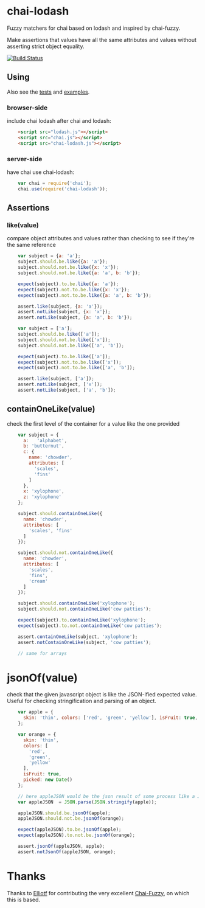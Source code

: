 # chai-lodash

Fuzzy matchers for chai based on lodash and inspired by chai-fuzzy.

Make assertions that values have all the same attributes and values without asserting strict object equality.

[![Build Status](https://travis-ci.org/morrissinger/chai-lodash.png)](https://travis-ci.org/morrissinger/chai-lodash)

## Using

Also see the [tests](https://github.com/morrissinger/chai-lodash/tree/master/test/) and [examples](https://github.com/morrissinger/chai-lodash/tree/master/examples/).

### browser-side

include chai lodash after chai and lodash:

```html
    <script src="lodash.js"></script>
    <script src="chai.js"></script>
    <script src="chai-lodash.js"></script>
```

### server-side

have chai use chai-lodash:

```javascript
    var chai = require('chai');
    chai.use(require('chai-lodash'));
```

## Assertions


### like(value)

compare object attributes and values rather than checking to see if they're the same reference

```javascript
    var subject = {a: 'a'};
    subject.should.be.like({a: 'a'});
    subject.should.not.be.like({x: 'x'});
    subject.should.not.be.like({a: 'a', b: 'b'});

    expect(subject).to.be.like({a: 'a'});
    expect(subject).not.to.be.like({x: 'x'});
    expect(subject).not.to.be.like({a: 'a', b: 'b'});

    assert.like(subject, {a: 'a'});
    assert.notLike(subject, {x: 'x'});
    assert.notLike(subject, {a: 'a', b: 'b'});

    var subject = ['a'];
    subject.should.be.like(['a']);
    subject.should.not.be.like(['x']);
    subject.should.not.be.like(['a', 'b']);

    expect(subject).to.be.like(['a']);
    expect(subject).not.to.be.like(['x']);
    expect(subject).not.to.be.like(['a', 'b']);

    assert.like(subject, ['a']);
    assert.notLike(subject, ['x']);
    assert.notLike(subject, ['a', 'b']);
```

## containOneLike(value)

check the first level of the container for a value like the one provided

```javascript
    var subject = {
      a:   'alphabet',
      b: 'butternut',
      c: {
        name: 'chowder',
        attributes: [
          'scales',
          'fins'
        ]
      },
      x: 'xylophone',
      z: 'xylophone'
    };

    subject.should.containOneLike({
      name: 'chowder',
      attributes: [
        'scales', 'fins'
      ]
    });

    subject.should.not.containOneLike({
      name: 'chowder',
      attributes: [
        'scales',
        'fins',
        'cream'
      ]
    });

    subject.should.containOneLike('xylophone');
    subject.should.not.containOneLike('cow patties');

    expect(subject).to.containOneLike('xylophone');
    expect(subject).to.not.containOneLike('cow patties');

    assert.containOneLike(subject, 'xylophone');
    assert.notContainOneLike(subject, 'cow patties');

    // same for arrays
```

# jsonOf(value)

check that the given javascript object is like the JSON-ified expected value.  Useful for checking stringification and parsing of an object.

```javascript
    var apple = {
      skin: 'thin', colors: ['red', 'green', 'yellow'], isFruit: true, picked: new Date()
    };

    var orange = {
      skin: 'thin',
      colors: [
      	'red',
      	'green',
      	'yellow'
      ],
      isFruit: true,
      picked: new Date()
    };

    // here appleJSON would be the json result of some process like a JSON api
    var appleJSON  = JSON.parse(JSON.stringify(apple));

    appleJSON.should.be.jsonOf(apple);
    appleJSON.should.not.be.jsonOf(orange);

    expect(appleJSON).to.be.jsonOf(apple);
    expect(appleJSON).to.not.be.jsonOf(orange);

    assert.jsonOf(appleJSON, apple);
    assert.notJsonOf(appleJSON, orange);
```

# Thanks

Thanks to [Elliotf](http://github.com/elliotf/ "Elliotf") for contributing the very excellent [Chai-Fuzzy](http://github.com/elliotf/chai-fuzzy), on which this is based.
